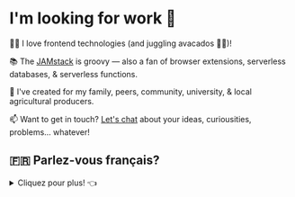 <h1>I'm looking for work 👋</h1>

👨‍💻 I love frontend technologies (and juggling avacados 🤹‍♂️)!

📚 The [JAMstack](https://jamstack.org/) is groovy — also a fan of browser extensions, serverless databases, & serverless functions.

🤝 I've created for my family, peers, community, university, & local agricultural producers.

📫 Want to get in touch? <a href="https://twitter.com/JamesTedesco802">Let's chat</a> about your ideas, curiousities, problems... whatever!

<h2>🇫🇷 Parlez-vous français?</h2>
<details>
  <summary>Cliquez pour plus! 👈</summary>

<h3>Je cherche un emploi —   <a href="mailto: dev@jamestedesco.me?subject=Parlons de la programmation!">contactez-moi!</a></h3>

👨‍💻 J'ai familiarité avec HTML, CSS, Javascript, et plusieurs choses de la JAMstack (Javascript, APIs, & Markdown). Actuellement, je déploie mes sites de SSG avec le framework d'Eleventy sur Netlify. J'aime bien developer les applications pour une bonne expérience de l'utilisateur. 

📚J'adore apprendre, et mon dossier le montre. J'ai la capacité de surmonter les obstacles et résoudre les problèmes.

🗺 Je suis arrivé des États-Unis à Caen, en Normandie en janvier, parce que j'avais le désir d'apprendre et améliorer mon français. Pour le moment, j'ai un niveau de français B1, alors je pense que c'est un niveau suffisant pour les fonctions basique, mais j'aimerais — bien sûr — apprendre beaucoup plus. La vie en france? Je l'adore!
</details>
